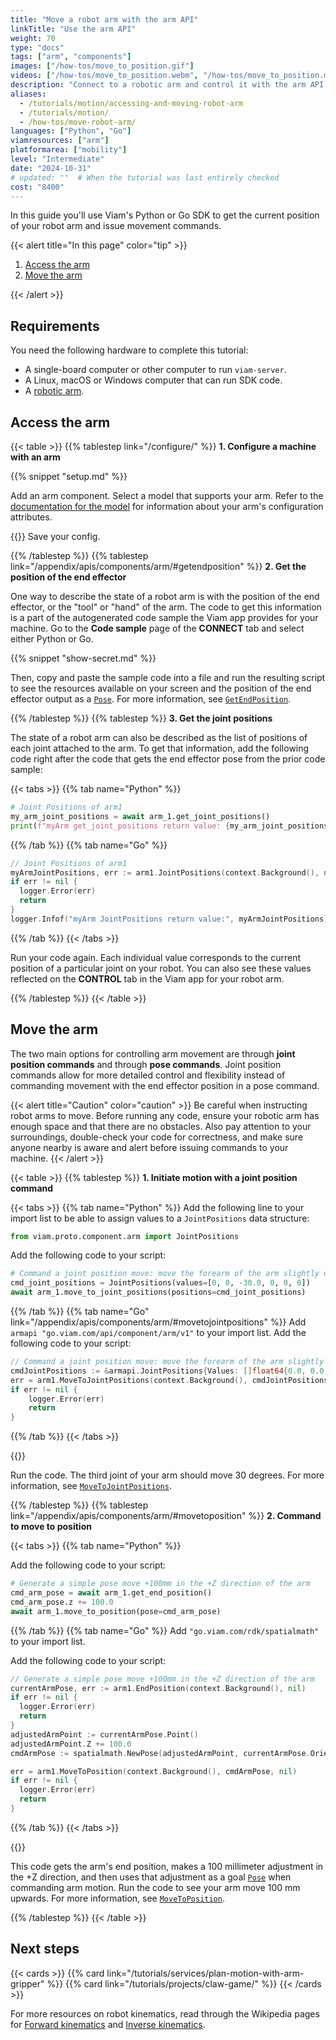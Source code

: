 ```yaml
---
title: "Move a robot arm with the arm API"
linkTitle: "Use the arm API"
weight: 70
type: "docs"
tags: ["arm", "components"]
images: ["/how-tos/move_to_position.gif"]
videos: ["/how-tos/move_to_position.webm", "/how-tos/move_to_position.mp4"]
description: "Connect to a robotic arm and control it with the arm API."
aliases:
  - /tutorials/motion/accessing-and-moving-robot-arm
  - /tutorials/motion/
  - /how-tos/move-robot-arm/
languages: ["Python", "Go"]
viamresources: ["arm"]
platformarea: ["mobility"]
level: "Intermediate"
date: "2024-10-31"
# updated: ""  # When the tutorial was last entirely checked
cost: "8400"
---
```


In this guide you'll use Viam's Python or Go SDK to get the current position of your robot arm and issue movement commands.

{{< alert title="In this page" color="tip" >}}

1. [Access the arm](#access-the-arm)
1. [Move the arm](#move-the-arm)

{{< /alert >}}

## Requirements

You need the following hardware to complete this tutorial:

- A single-board computer or other computer to run `viam-server`.
- A Linux, macOS or Windows computer that can run SDK code.
- A [robotic arm](/components/arm/).

## Access the arm

{{< table >}}
{{% tablestep link="/configure/" %}}
**1. Configure a machine with an arm**

{{% snippet "setup.md" %}}

Add an arm component.
Select a model that supports your arm. Refer to the [documentation for the model](/components/arm/#configuration) for information about your arm's configuration attributes.

{{<imgproc src="/how-tos/access-arm/config.png" resize="500x" class="fill aligncenter" style="width: 400px" declaredimensions=true alt="Configuration builder UI with a blank arm component">}}
Save your config.

{{% /tablestep %}}
{{% tablestep link="/appendix/apis/components/arm/#getendposition" %}}
**2. Get the position of the end effector**

One way to describe the state of a robot arm is with the position of the end effector, or the "tool" or "hand" of the arm.
The code to get this information is a part of the autogenerated code sample the Viam app provides for your machine.
Go to the **Code sample** page of the **CONNECT** tab and select either Python or Go.

{{% snippet "show-secret.md" %}}

Then, copy and paste the sample code into a file and run the resulting script to see the resources available on your screen and the position of the end effector output as a [`Pose`](/internals/orientation-vector/).
For more information, see [`GetEndPosition`](/appendix/apis/components/arm/#getendposition).

{{% /tablestep %}}
{{% tablestep %}}
**3. Get the joint positions**

The state of a robot arm can also be described as the list of positions of each joint attached to the arm.
To get that information, add the following code right after the code that gets the end effector pose from the prior code sample:

{{< tabs >}}
{{% tab name="Python" %}}

```python
# Joint Positions of arm1
my_arm_joint_positions = await arm_1.get_joint_positions()
print(f"myArm get_joint_positions return value: {my_arm_joint_positions}")
```

{{% /tab %}}
{{% tab name="Go" %}}

```go
// Joint Positions of arm1
myArmJointPositions, err := arm1.JointPositions(context.Background(), nil)
if err != nil {
  logger.Error(err)
  return
}
logger.Infof("myArm JointPositions return value:", myArmJointPositions)
```

{{% /tab %}}
{{< /tabs >}}

Run your code again.
Each individual value corresponds to the current position of a particular joint on your robot.
You can also see these values reflected on the **CONTROL** tab in the Viam app for your robot arm.

{{% /tablestep %}}
{{< /table >}}

## Move the arm

The two main options for controlling arm movement are through **joint position commands** and through **pose commands**.
Joint position commands allow for more detailed control and flexibility instead of commanding movement with the end effector position in a pose command.

{{< alert title="Caution" color="caution" >}}
Be careful when instructing robot arms to move.
Before running any code, ensure your robotic arm has enough space and that there are no obstacles.
Also pay attention to your surroundings, double-check your code for correctness, and make sure anyone nearby is aware and alert before issuing commands to your machine.
{{< /alert >}}

{{< table >}}
{{% tablestep %}}
**1. Initiate motion with a joint position command**

{{< tabs >}}
{{% tab name="Python" %}}
Add the following line to your import list to be able to assign values to a `JointPositions` data structure:

```python
from viam.proto.component.arm import JointPositions
```

Add the following code to your script:

```python
# Command a joint position move: move the forearm of the arm slightly up
cmd_joint_positions = JointPositions(values=[0, 0, -30.0, 0, 0, 0])
await arm_1.move_to_joint_positions(positions=cmd_joint_positions)
```

{{% /tab %}}
{{% tab name="Go" link="/appendix/apis/components/arm/#movetojointpositions" %}}
Add `armapi "go.viam.com/api/component/arm/v1"` to your import list.
Add the following code to your script:

```go
// Command a joint position move: move the forearm of the arm slightly up
cmdJointPositions := &armapi.JointPositions{Values: []float64{0.0, 0.0, -30.0, 0.0, 0.0, 0.0}}
err = arm1.MoveToJointPositions(context.Background(), cmdJointPositions, nil)
if err != nil {
    logger.Error(err)
    return
}
```

{{% /tab %}}
{{< /tabs >}}

{{<gif webm_src="/how-tos/joint_positions.webm" mp4_src="/how-tos/joint_positions.mp4" alt="The robot arm moving through joint position commands" max-width="200px" class="alignleft">}}

Run the code.
The third joint of your arm should move 30 degrees.
For more information, see [`MoveToJointPositions`](/appendix/apis/components/arm/#movetojointpositions).

{{% /tablestep %}}
{{% tablestep link="/appendix/apis/components/arm/#movetoposition" %}}
**2. Command to move to position**

{{< tabs >}}
{{% tab name="Python" %}}

Add the following code to your script:

```python
# Generate a simple pose move +100mm in the +Z direction of the arm
cmd_arm_pose = await arm_1.get_end_position()
cmd_arm_pose.z += 100.0
await arm_1.move_to_position(pose=cmd_arm_pose)
```

{{% /tab %}}
{{% tab name="Go" %}}
Add `"go.viam.com/rdk/spatialmath"` to your import list.

Add the following code to your script:

```go
// Generate a simple pose move +100mm in the +Z direction of the arm
currentArmPose, err := arm1.EndPosition(context.Background(), nil)
if err != nil {
  logger.Error(err)
  return
}
adjustedArmPoint := currentArmPose.Point()
adjustedArmPoint.Z += 100.0
cmdArmPose := spatialmath.NewPose(adjustedArmPoint, currentArmPose.Orientation())

err = arm1.MoveToPosition(context.Background(), cmdArmPose, nil)
if err != nil {
  logger.Error(err)
  return
}
```

{{% /tab %}}
{{< /tabs >}}

{{<gif webm_src="/how-tos/move_to_position.webm" mp4_src="/how-tos/move_to_position.mp4" alt="A robot arm moving to a commanded position" max-width="200px" class="alignright">}}

This code gets the arm's end position, makes a 100 millimeter adjustment in the +Z direction, and then uses that adjustment as a goal [`Pose`](/internals/orientation-vector/) when commanding arm motion.
Run the code to see your arm move 100 mm upwards.
For more information, see [`MoveToPosition`](/appendix/apis/components/arm/#movetoposition).

{{% /tablestep %}}
{{< /table >}}

## Next steps

{{< cards >}}
{{% card link="/tutorials/services/plan-motion-with-arm-gripper" %}}
{{% card link="/tutorials/projects/claw-game/" %}}
{{< /cards >}}

For more resources on robot kinematics, read through the Wikipedia pages for [Forward kinematics](https://en.wikipedia.org/wiki/Forward_kinematics) and [Inverse kinematics](https://en.wikipedia.org/wiki/Inverse_kinematics).
